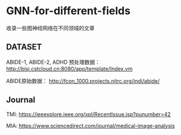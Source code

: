 # GNN-for-different-fields
收录一些图神经网络在不同领域的文章

## DATASET

ABIDE-1, ABIDE-2, ADHD 预处理数据： http://bisi.cstcloud.cn:8080/app/template/Index.vm

ABIDE原始数据： http://fcon_1000.projects.nitrc.org/indi/abide/


## Journal

TMI: https://ieeexplore.ieee.org/xpl/RecentIssue.jsp?punumber=42

MIA: https://www.sciencedirect.com/journal/medical-image-analysis